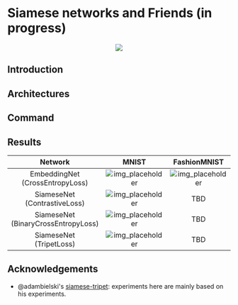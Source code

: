 # Siamese networks and Friends (in progress)


<div align="center">
    <img src="https://via.placeholder.com/500x500"/>
</div>

## Introduction

## Architectures

## Command


## Results

| Network      | MNIST           | FashionMNIST  |
|:-------------:|:-------------:| :-----:|
| EmbeddingNet <br> (CrossEntropyLoss) | ![img_placeholder] | ![img_placeholder] |
| SiameseNet   <br> (ContrastiveLoss)  | ![img_placeholder]     | TBD |
| SiameseNet   <br> (BinaryCrossEntropyLoss)   | ![img_placeholder]      | TBD |
| SiameseNet   <br> (TripetLoss)   | ![img_placeholder]      | TBD |


## Acknowledgements
- @adambielski's [siamese-tripet](https://github.com/adambielski/siamese-triplet): experiments here are mainly based on his experiments.



[emb_mnist]: https://raw.githubusercontent.com/heytitle/siamese-net-and-friends/master/output/embedding-classification-MNIST-testing-set-embedding.png
[emb_fmnist]: https://raw.githubusercontent.com/heytitle/siamese-net-and-friends/master/output/embedding-classification-FashionMNIST-testing-set-embedding.png

[img_placeholder]: https://via.placeholder.com/500x500

[siamese-paper]: http://something
[constrastive-loss]: http://something
